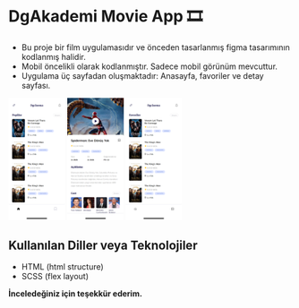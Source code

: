 # DgAkademi Movie App 🎞

- Bu proje bir film uygulamasıdır ve önceden tasarlanmış figma tasarımının kodlanmış halidir.
- Mobil öncelikli olarak kodlanmıştır. Sadece mobil görünüm mevcuttur.
- Uygulama üç sayfadan oluşmaktadır: Anasayfa, favoriler ve detay sayfası.

<img src="views/home.png" width="20%"/>
<img src="views/detail.png" width="20%"/>
<img src="views/bookmark.png" width="20%"/>

## Kullanılan Diller veya Teknolojiler

- HTML (html structure)
- SCSS (flex layout)

<b>İnceledeğiniz için teşekkür ederim.</b>